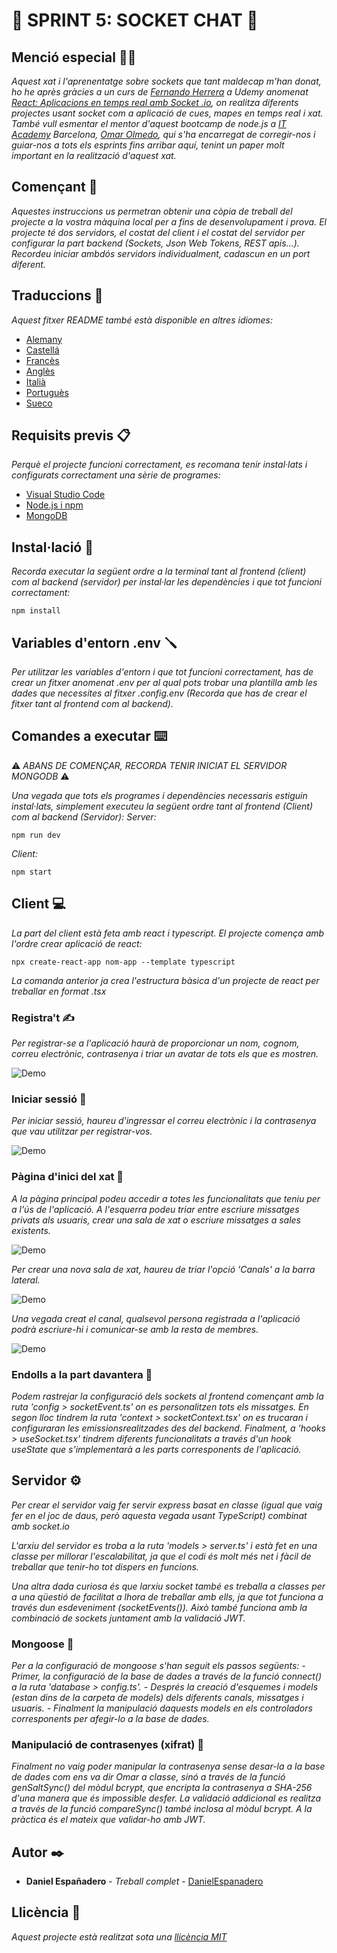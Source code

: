 # 💬 SPRINT 5: SOCKET CHAT 💬

## Menció especial 🙏🏻

_Aquest xat i l'aprenentatge sobre sockets que tant maldecap m'han donat, ho he après gràcies a un curs de [Fernando Herrera](https://github.com/Klerith) a Udemy anomenat [React: Aplicacions en temps real amb Socket .io](https://www.udemy.com/course/react-socket-io-fernando/), on realitza diferents projectes usant socket com a aplicació de cues, mapes en temps real i xat._
_També vull esmentar el mentor d'aquest bootcamp de node.js a [IT Academy](https://www.barcelonactiva.cat/es/itacademy#mesinfo) Barcelona, ​​[Omar Olmedo](https://github.com/StratocasterO), qui s'ha encarregat de corregir-nos i guiar-nos a tots els esprints fins arribar aquí, tenint un paper molt important en la realització d'aquest xat._

## Començant 🚀

_Aquestes instruccions us permetran obtenir una còpia de treball del projecte a la vostra màquina local per a fins de desenvolupament i prova._
_El projecte té dos servidors, el costat del client i el costat del servidor per configurar la part backend (Sockets, Json Web Tokens, REST apis...). Recordeu iniciar ambdós servidors individualment, cadascun en un port diferent._

## Traduccions 💬

_Aquest fitxer README també està disponible en altres idiomes:_
- [Alemany](https://github.com/DanielEspanadero/sprint-5-socket-chat/blob/main/docs/README-de.md)
- [Castellá](https://github.com/DanielEspanadero/sprint-5-socket-chat/blob/main/docs/README-es.md)
- [Francès](https://github.com/DanielEspanadero/sprint-5-socket-chat/blob/main/docs/README-fr.md)
- [Anglès](https://github.com/DanielEspanadero/sprint-5-socket-chat/blob/main/README.md)
- [Italià](https://github.com/DanielEspanadero/sprint-5-socket-chat/blob/main/docs/README-it.md)
- [Portuguès](https://github.com/DanielEspanadero/sprint-5-socket-chat/blob/main/docs/README-pt.md)
- [Sueco](https://github.com/DanielEspanadero/sprint-5-socket-chat/blob/main/docs/README-se.md)

## Requisits previs 📋

_Perquè el projecte funcioni correctament, es recomana tenir instal·lats i configurats correctament una sèrie de programes:_

- [Visual Studio Code](https://code.visualstudio.com/download)
- [Node.js i npm](https://nodejs.org/es/)
- [MongoDB](https://docs.mongodb.com/manual/installation/)

## Instal·lació 🔧

_Recorda executar la següent ordre a la terminal tant al frontend (client) com al backend (servidor) per instal·lar les dependències i que tot funcioni correctament:_
````
npm install
````

## Variables d'entorn .env 🪛

_Per utilitzar les variables d'entorn i que tot funcioni correctament, has de crear un fitxer anomenat .env per al qual pots trobar una plantilla amb les dades que necessites al fitxer .config.env (Recorda que has de crear el fitxer tant al frontend com al backend)._

## Comandes a executar ⌨️

⚠️ _ABANS DE COMENÇAR, RECORDA TENIR INICIAT EL SERVIDOR MONGODB_ ⚠️

_Una vegada que tots els programes i dependències necessaris estiguin instal·lats, simplement executeu la següent ordre tant al frontend (Client) com al backend (Servidor):_
_Server:_
```
npm run dev
```
_Client:_
```
npm start
```

## Client 💻

_La part del client està feta amb react i typescript. El projecte comença amb l'ordre crear aplicació de react:_
````
npx create-react-app nom-app --template typescript
````

_La comanda anterior ja crea l'estructura bàsica d'un projecte de react per treballar en format .tsx_

### Registra't ✍️

_Per registrar-se a l'aplicació haurà de proporcionar un nom, cognom, correu electrònic, contrasenya i triar un avatar de tots els que es mostren._

![Demo](https://github.com/DanielEspanadero/sprint-5-socket-chat/blob/main/docs/5.png)

### Iniciar sessió 🚪

_Per iniciar sessió, haureu d'ingressar el correu electrònic i la contrasenya que vau utilitzar per registrar-vos._

![Demo](https://github.com/DanielEspanadero/sprint-5-socket-chat/blob/main/docs/4.png)

### Pàgina d'inici del xat 🏡

_A la pàgina principal podeu accedir a totes les funcionalitats que teniu per a l'ús de l'aplicació. A l'esquerra podeu triar entre escriure missatges privats als usuaris, crear una sala de xat o escriure missatges a sales existents._

![Demo](https://github.com/DanielEspanadero/sprint-5-socket-chat/blob/main/docs/1.png)

_Per crear una nova sala de xat, haureu de triar l'opció 'Canals' a la barra lateral._

![Demo](https://github.com/DanielEspanadero/sprint-5-socket-chat/blob/main/docs/2.png)

_Una vegada creat el canal, qualsevol persona registrada a l'aplicació podrà escriure-hi i comunicar-se amb la resta de membres._

![Demo](https://github.com/DanielEspanadero/sprint-5-socket-chat/blob/main/docs/3.png)

### Endolls a la part davantera 📨

_Podem rastrejar la configuració dels sockets al frontend començant amb la ruta 'config > socketEvent.ts' on es personalitzen tots els missatges. En segon lloc tindrem la ruta 'context > socketContext.tsx' on es trucaran i configuraran les emissionsrealitzades des del backend. Finalment, a 'hooks > useSocket.tsx' tindrem diferents funcionalitats a través d'un hook useState que s'implementarà a les parts corresponents de l'aplicació._

## Servidor ⚙️

_Per crear el servidor vaig fer servir express basat en classe (igual que vaig fer en el joc de daus, però aquesta vegada usant TypeScript) combinat amb socket.io_

_L'arxiu del servidor es troba a la ruta 'models > server.ts' i està fet en una classe per millorar l'escalabilitat, ja que el codi és molt més net i fàcil de treballar que tenir-ho tot dispers en funcions._

_Una altra dada curiosa és que larxiu socket també es treballa a classes per a una qüestió de facilitat a lhora de treballar amb ells, ja que tot funciona a través dun esdeveniment (socketEvents()). Això també funciona amb la combinació de sockets juntament amb la validació JWT._

### Mongoose 📝

_Per a la configuració de mongoose s'han seguit els passos següents:_
_- Primer, la configuració de la base de dades a través de la funció connect() a la ruta 'database > config.ts'._
_- Després la creació d'esquemes i models (estan dins de la carpeta de models) dels diferents canals, missatges i usuaris._
_- Finalment la manipulació daquests models en els controladors corresponents per afegir-lo a la base de dades._

### Manipulació de contrasenyes (xifrat) 🔐

_Finalment no vaig poder manipular la contrasenya sense desar-la a la base de dades com ens va dir Omar a classe, sinó a través de la funció genSaltSync() del mòdul bcrypt, que encripta la contrasenya a SHA-256 d'una manera que és impossible desfer. La validació addicional es realitza a través de la funció compareSync() també inclosa al mòdul bcrypt. A la pràctica és el mateix que validar-ho amb JWT._

## Autor ✒️

* **Daniel Españadero** - *Treball complet* - [DanielEspanadero](https://github.com/DanielEspanadero)

## Llicència 📄

_Aquest projecte està realitzat sota una [llicència MIT](https://github.com/DanielEspanadero/sprint-5-socket-chat/blob/main/LICENSE)_